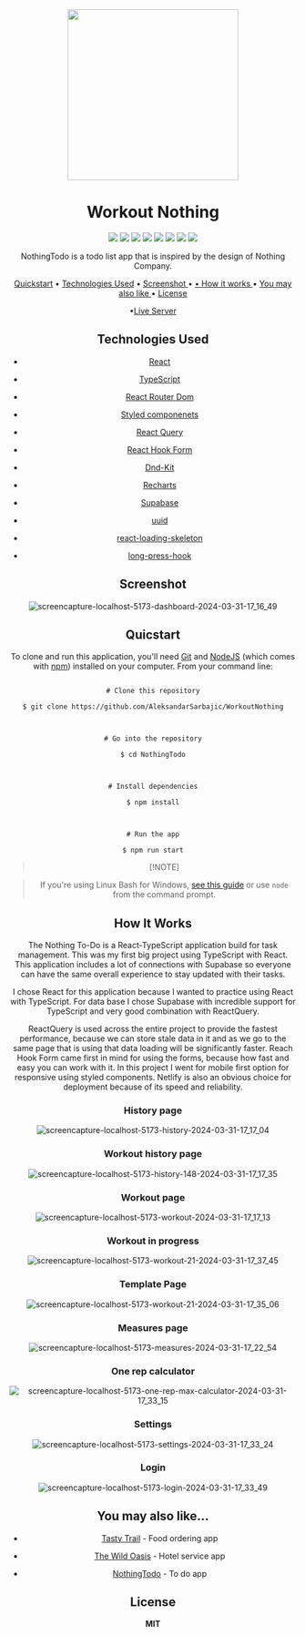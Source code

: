 <div  align="center">

<img  width="300"  src="https://github.com/AleksandarSarbajic/WorkoutNothing/assets/114814838/77ed7c3d-a54d-4f9d-8680-eef1e89a82c6"/>



  

<div  align="center">

<h1>Workout Nothing</h1>

</div>

  

<div  align="center">

<img  src="https://img.shields.io/npm/v/npm.svg?logo=npm"/>

<img  src="https://img.shields.io/badge/react-v18.2.0-blue?logo=react"/>

<img  src="https://img.shields.io/badge/typescript-v5.2.2-blue?logo=typescript"/>

<img  src="https://img.shields.io/badge/reactrouterdom-v6.21.1-red?logo=reactrouter"/>

<img  src="https://img.shields.io/badge/styledcomponents-v6.1.8-pink?logo=styledcomponents"/>

<img  src="https://img.shields.io/badge/reactquery-v5.17.9-red?logo=reactquery"/>

<img  src="https://img.shields.io/badge/reacthookform-v7.49.3-pink?logo=reacthookform"/>

<img  src="https://img.shields.io/badge/supabase-v2.39.2-green?logo=supabase"/>

</div>

  

<p  align="center">NothingTodo is a todo list app that is inspired by the design of Nothing Company.</p>

  

<div  align="center">

<a  href="#quicstart"  >Quickstart</a> • <a  href="#technologies-used"  align="center">Technologies Used</a> • <a  href="#screenshot"  align="center"> Screenshot </a> • <a  href="#you-may-also-like"  align="center"> • <a  href="#how-it-works"  align="center"> How it works </a> • <a  align="center"  href="you-may-also-like"> You may also like </a> • <a  href="#license"  align="center"> License </a>

  

•<a  href="https://nothing-todos.netlify.app/login"  align="Center">Live Server</a>

  

</div>

  

## Technologies Used

  

-  [React](https://react.dev/)

-  [TypeScript](https://www.typescriptlang.org/)

-  [React Router Dom](https://reactrouter.com/en/main)

-  [Styled componenets](https://styled-components.com/)

-  [React Query](https://tanstack.com/query/v3/)

-  [React Hook Form](https://www.react-hook-form.com/)

-  [Dnd-Kit](https://dndkit.com/)

-  [Recharts](https://recharts.org/en-US/)

-  [Supabase](https://supabase.com/)

-  [uuid](https://github.com/uuidjs/uuid)

-  [react-loading-skeleton](https://github.com/dvtng/react-loading-skeleton)

-  [long-press-hook](https://minwork.gitbook.io/long-press-hook)


## Screenshot

  

![screencapture-localhost-5173-dashboard-2024-03-31-17_16_49](https://github.com/AleksandarSarbajic/WorkoutNothing/assets/114814838/b831cc15-f432-4f63-8ca5-3f529ffc29d6)

  

## Quicstart

  

To clone and run this application, you'll need [Git](https://git-scm.com/) and [NodeJS](https://nodejs.org/en) (which comes with [npm](https://www.npmjs.com/)) installed on your computer. From your command line:

  

```

# Clone this repository

$ git clone https://github.com/AleksandarSarbajic/WorkoutNothing

  

# Go into the repository

$ cd NothingTodo

  

# Install dependencies

$ npm install

  

# Run the app

$ npm run start

```

  

>  [!NOTE]

> If you're using Linux Bash for Windows, [see this guide](https://www.howtogeek.com/261575/how-to-run-graphical-linux-desktop-applications-from-windows-10s-bash-shell/) or use `node` from the command prompt.

  

## How It Works

  

The Nothing To-Do is a React-TypeScript application build for task management. This was my first big project using TypeScript with React. This application includes a lot of connections with Supabase so everyone can have the same overall experience to stay updated with their tasks.

  

I chose React for this application because I wanted to practice using React with TypeScript. For data base I chose Supabase with incredible support for TypeScript and very good combination with ReactQuery.

  

ReactQuery is used across the entire project to provide the fastest performance, because we can store stale data in it and as we go to the same page that is using that data loading will be significantly faster. Reach Hook Form came first in mind for using the forms, because how fast and easy you can work with it. In this project I went for mobile first option for responsive using styled components. Netlify is also an obvious choice for deployment because of its speed and reliability.

  

### History page

  

![screencapture-localhost-5173-history-2024-03-31-17_17_04](https://github.com/AleksandarSarbajic/WorkoutNothing/assets/114814838/9bccc562-f56a-430d-8158-fafb2cbf5711)

### Workout history page

![screencapture-localhost-5173-history-148-2024-03-31-17_17_35](https://github.com/AleksandarSarbajic/WorkoutNothing/assets/114814838/94cc8594-0b62-4828-a114-5681a8e65e2c)


### Workout page

  

![screencapture-localhost-5173-workout-2024-03-31-17_17_13](https://github.com/AleksandarSarbajic/WorkoutNothing/assets/114814838/94d09b51-7247-4840-8209-4f0d84c6db21)

  

### Workout in progress

  

![screencapture-localhost-5173-workout-21-2024-03-31-17_37_45](https://github.com/AleksandarSarbajic/WorkoutNothing/assets/114814838/715c8d37-e197-4b0a-9190-4add98d48e39)

  

### Template Page

  

![screencapture-localhost-5173-workout-21-2024-03-31-17_35_06](https://github.com/AleksandarSarbajic/WorkoutNothing/assets/114814838/347ecfe5-3d28-4033-965a-af8a5e5da1b6)

  

### Measures page

  

![screencapture-localhost-5173-measures-2024-03-31-17_22_54](https://github.com/AleksandarSarbajic/WorkoutNothing/assets/114814838/49003140-6d49-4938-b17f-d9cc590f2804)

  

### One rep calculator

  

![screencapture-localhost-5173-one-rep-max-calculator-2024-03-31-17_33_15](https://github.com/AleksandarSarbajic/WorkoutNothing/assets/114814838/b3ccfebf-c2c8-40c8-b326-26e4d998c166)

### Settings


![screencapture-localhost-5173-settings-2024-03-31-17_33_24](https://github.com/AleksandarSarbajic/WorkoutNothing/assets/114814838/59ee3c43-3790-4a76-a4f3-7b575d65cd0a)

### Login

![screencapture-localhost-5173-login-2024-03-31-17_33_49](https://github.com/AleksandarSarbajic/WorkoutNothing/assets/114814838/f4c23940-51dd-4721-9bab-dbe68a7a367b)

## You may also like...

  

-  [Tasty Trail](https://github.com/AleksandarSarbajic/the-wild-oasis) - Food ordering app

-  [The Wild Oasis](https://github.com/AleksandarSarbajic/the-wild-oasis) - Hotel service app

-  [NothingTodo](https://github.com/AleksandarSarbajic/NothingTodo) - To do app

  

## License

  

**MIT**
